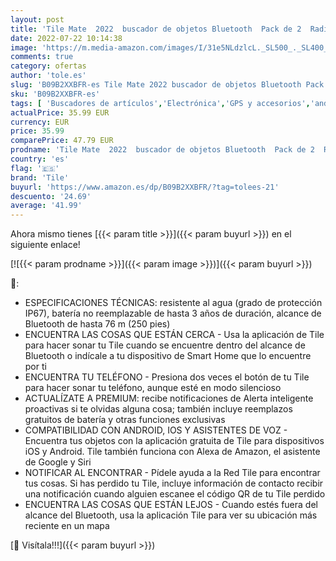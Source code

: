 ```yaml
---
layout: post
title: 'Tile Mate  2022  buscador de objetos Bluetooth  Pack de 2  Radio búsqueda 60m  compatible con Alexa  Google Smart Home  iOS  Android  Busca llaves  mandos y más  Negro/Blanco'
date: 2022-07-22 10:14:38
image: 'https://m.media-amazon.com/images/I/31e5NLdzlcL._SL500_._SL400_.jpg'
comments: true
category: ofertas
author: 'tole.es'
slug: 'B09B2XXBFR-es Tile Mate 2022 buscador de objetos Bluetooth Pack de 2...'
sku: 'B09B2XXBFR-es'
tags: [ 'Buscadores de artículos','Electrónica','GPS y accesorios','android','tile','🇪🇸', ]
actualPrice: 35.99 EUR
currency: EUR
price: 35.99
comparePrice: 47.79 EUR
prodname: 'Tile Mate  2022  buscador de objetos Bluetooth  Pack de 2  Radio búsqueda 60m  compatible con Alexa  Google Smart Home  iOS  Android  Busca llaves  mandos y más  Negro/Blanco'
country: 'es'
flag: '🇪🇸'
brand: 'Tile'
buyurl: 'https://www.amazon.es/dp/B09B2XXBFR/?tag=tolees-21'
descuento: '24.69'
average: '41.99'
---
```


Ahora mismo tienes [{{< param title >}}]({{< param buyurl >}}) en el siguiente enlace!

[![{{< param prodname >}}]({{< param image >}})]({{< param buyurl >}})

🔎:

- ESPECIFICACIONES TÉCNICAS: resistente al agua (grado de protección IP67), batería no reemplazable de hasta 3 años de duración, alcance de Bluetooth de hasta 76 m (250 pies)
- ENCUENTRA LAS COSAS QUE ESTÁN CERCA - Usa la aplicación de Tile para hacer sonar tu Tile cuando se encuentre dentro del alcance de Bluetooth o indícale a tu dispositivo de Smart Home que lo encuentre por ti
- ENCUENTRA TU TELÉFONO - Presiona dos veces el botón de tu Tile para hacer sonar tu teléfono, aunque esté en modo silencioso
- ACTUALÍZATE A PREMIUM: recibe notificaciones de Alerta inteligente proactivas si te olvidas alguna cosa; también incluye reemplazos gratuitos de batería y otras funciones exclusivas
- COMPATIBILIDAD CON ANDROID, IOS Y ASISTENTES DE VOZ - Encuentra tus objetos con la aplicación gratuita de Tile para dispositivos iOS y Android. Tile también funciona con Alexa de Amazon, el asistente de Google y Siri
- NOTIFICAR AL ENCONTRAR - Pídele ayuda a la Red Tile para encontrar tus cosas. Si has perdido tu Tile, incluye información de contacto recibir una notificación cuando alguien escanee el código QR de tu Tile perdido
- ENCUENTRA LAS COSAS QUE ESTÁN LEJOS - Cuando estés fuera del alcance del Bluetooth, usa la aplicación Tile para ver su ubicación más reciente en un mapa

[🛒 Visítala!!!]({{< param buyurl >}})
